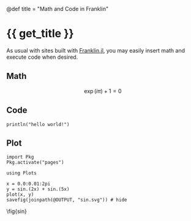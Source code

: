 @def title = "Math and Code in Franklin"

# {{ get_title }}

As usual with sites built with [Franklin.jl](https://franklinjl.org), you may easily insert math and execute code when desired.

## Math

$$
\exp(i\pi) + 1 = 0
$$

## Code

```!
println("hello world!")
```

## Plot

```!
import Pkg
Pkg.activate("pages")
```

```!
using Plots
```

```julia:ex_show
x = 0.0:0.01:2pi
y = sin.(2x) + sin.(5x)
plot(x, y)
savefig(joinpath(@OUTPUT, "sin.svg")) # hide
```
\fig{sin}
